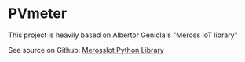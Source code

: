 # PVmeter

This project is heavily based on Albertor Geniola's "Meross IoT library"

See source on Github: [MerossIot Python Library](https://github.com/albertogeniola/MerossIot/tree/0.4.X.X/meross_iot)
